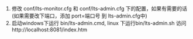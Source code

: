 1. 修改 conf/lts-monitor.cfg 和 conf/lts-admin.cfg 下的配置，如果有需要的话 (如果需要改下端口，添加 port=端口号 到 lts-admin.cfg中)
2. 启动windows下运行 bin/lts-admin.cmd, linux 下运行bin/lts-admin.sh 访问 http://localhost:8081/index.htm